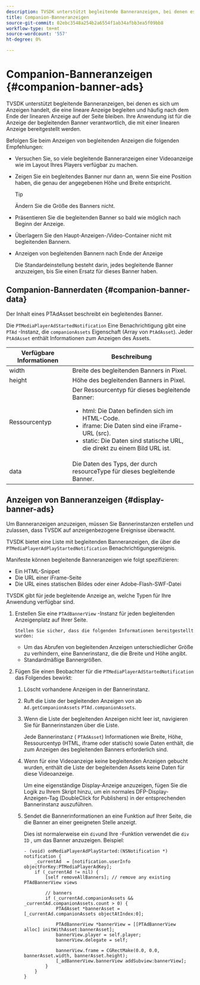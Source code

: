 ```yaml
---
description: TVSDK unterstützt begleitende Banneranzeigen, bei denen es sich um Anzeigen handelt, die eine lineare Anzeige begleiten und häufig nach dem Ende der linearen Anzeige auf der Seite bleiben. Ihre Anwendung ist für die Anzeige der begleitenden Banner verantwortlich, die mit einer linearen Anzeige bereitgestellt werden.
title: Companion-Banneranzeigen
source-git-commit: 02ebc3548a254b2a6554f1ab34afbb3ea5f09bb8
workflow-type: tm+mt
source-wordcount: '557'
ht-degree: 0%

---
```


# Companion-Banneranzeigen {#companion-banner-ads}

TVSDK unterstützt begleitende Banneranzeigen, bei denen es sich um Anzeigen handelt, die eine lineare Anzeige begleiten und häufig nach dem Ende der linearen Anzeige auf der Seite bleiben. Ihre Anwendung ist für die Anzeige der begleitenden Banner verantwortlich, die mit einer linearen Anzeige bereitgestellt werden.

Befolgen Sie beim Anzeigen von begleitenden Anzeigen die folgenden Empfehlungen:

* Versuchen Sie, so viele begleitende Banneranzeigen einer Videoanzeige wie im Layout Ihres Players verfügbar zu machen.
* Zeigen Sie ein begleitendes Banner nur dann an, wenn Sie eine Position haben, die genau der angegebenen Höhe und Breite entspricht.

  >[!TIP]
  >
  >Ändern Sie die Größe des Banners nicht.

* Präsentieren Sie die begleitenden Banner so bald wie möglich nach Beginn der Anzeige.
* Überlagern Sie den Haupt-Anzeigen-/Video-Container nicht mit begleitenden Bannern.
* Anzeigen von begleitenden Bannern nach Ende der Anzeige

  Die Standardeinstellung besteht darin, jedes begleitende Banner anzuzeigen, bis Sie einen Ersatz für dieses Banner haben.

## Companion-Bannerdaten {#companion-banner-data}

Der Inhalt eines PTAdAsset beschreibt ein begleitendes Banner.

<!--<a id="section_D730B4FD6FD749E9860B6A07FC110552"></a>-->

Die `PTMediaPlayerAdStartedNotification` Eine Benachrichtigung gibt eine `PTAd` -Instanz, die `companionAssets` Eigenschaft (Array von `PtAdAsset`).
Jeder `PtAdAsset` enthält Informationen zum Anzeigen des Assets.

<table id="table_760C885E2DCA4BE983CC57FDA7BD5B14"> 
 <thead> 
  <tr> 
   <th colname="col1" class="entry"> Verfügbare Informationen </th> 
   <th colname="col2" class="entry"> Beschreibung </th> 
  </tr> 
 </thead>
 <tbody> 
  <tr> 
   <td colname="col1"> width </td> 
   <td colname="col2"> Breite des begleitenden Banners in Pixel. </td> 
  </tr> 
  <tr> 
   <td colname="col1"> height </td> 
   <td colname="col2"> Höhe des begleitenden Banners in Pixel. </td> 
  </tr> 
  <tr> 
   <td colname="col1"> Ressourcentyp </td> 
   <td colname="col2">Der Ressourcentyp für dieses begleitende Banner: 
    <ul id="ul_A067787FE49E4B6095BE0AC1D447DBB3"> 
     <li id="li_02B7224C67004095B3F6E50FD21E507E">html: Die Daten befinden sich im HTML-Code. </li> 
     <li id="li_5F37E14472424F808C6094F42009E676">iframe: Die Daten sind eine iFrame-URL (src). </li> 
     <li id="li_76B945007CE842158B5125422765E0B2">static: Die Daten sind statische URL, die direkt zu einem Bild URL ist. </li> 
    </ul> </td> 
  </tr> 
  <tr> 
   <td colname="col1"> data </td> 
   <td colname="col2"> Die Daten des Typs, der durch <span class="codeph"> resourceType</span> für dieses begleitende Banner. </td> 
  </tr> 
 </tbody> 
</table>

## Anzeigen von Banneranzeigen {#display-banner-ads}

Um Banneranzeigen anzuzeigen, müssen Sie Bannerinstanzen erstellen und zulassen, dass TVSDK auf anzeigenbezogene Ereignisse überwacht.

TVSDK bietet eine Liste mit begleitenden Banneranzeigen, die über die `PTMediaPlayerAdPlayStartedNotification` Benachrichtigungsereignis.

Manifeste können begleitende Banneranzeigen wie folgt spezifizieren:

* Ein HTML-Snippet
* Die URL einer iFrame-Seite
* Die URL eines statischen Bildes oder einer Adobe-Flash-SWF-Datei

TVSDK gibt für jede begleitende Anzeige an, welche Typen für Ihre Anwendung verfügbar sind.

1. Erstellen Sie eine `PTAdBannerView`  -Instanz für jeden begleitenden Anzeigenplatz auf Ihrer Seite.

       Stellen Sie sicher, dass die folgenden Informationen bereitgestellt wurden:
   
   * Um das Abrufen von begleitenden Anzeigen unterschiedlicher Größe zu verhindern, eine Bannerinstanz, die die Breite und Höhe angibt.
   * Standardmäßige Bannergrößen.

1. Fügen Sie einen Beobachter für die `PTMediaPlayerAdStartedNotification` das Folgendes bewirkt:
   1. Löscht vorhandene Anzeigen in der Bannerinstanz.
   1. Ruft die Liste der begleitenden Anzeigen von ab `Ad.getCompanionAssets` `PTAd.companionAssets`.
   1. Wenn die Liste der begleitenden Anzeigen nicht leer ist, navigieren Sie für Bannerinstanzen über die Liste.

      Jede Bannerinstanz ( `PTAdAsset`) Informationen wie Breite, Höhe, Ressourcentyp (HTML, iframe oder statisch) sowie Daten enthält, die zum Anzeigen des begleitenden Banners erforderlich sind.
   1. Wenn für eine Videoanzeige keine begleitenden Anzeigen gebucht wurden, enthält die Liste der begleitenden Assets keine Daten für diese Videoanzeige.

      Um eine eigenständige Display-Anzeige anzuzeigen, fügen Sie die Logik zu Ihrem Skript hinzu, um ein normales DFP-Display-Anzeigen-Tag (DoubleClick for Publishers) in der entsprechenden Bannerinstanz auszuführen.
   1. Sendet die Bannerinformationen an eine Funktion auf Ihrer Seite, die die Banner an einer geeigneten Stelle anzeigt.

      Dies ist normalerweise ein `div`und Ihre -Funktion verwendet die `div ID` , um das Banner anzuzeigen. Beispiel:

      ```
      - (void) onMediaPlayerAdPlayStarted:(NSNotification *) notification { 
          _currentAd  = [notification.userInfo  objectForKey:PTMediaPlayerAdKey];  
          if (_currentAd != nil) { 
              [self removeAllBanners]; // remove any existing PTAdBannerView views 
      
              // banners 
              if (_currentAd.companionAssets && _currentAd.companionAssets.count > 0) { 
                  PTAdAsset *bannerAsset = [_currentAd.companionAssets objectAtIndex:0]; 
      
                  PTAdBannerView *bannerView = [[PTAdBannerView alloc] initWithAsset:bannerAsset];  
                  bannerView.player = self.player; 
                  bannerView.delegate = self; 
      
                  bannerView.frame = CGRectMake(0.0, 0.0, bannerAsset.width, bannerAsset.height);  
                  [_adBannerView.bannerView addSubview:bannerView]; 
              } 
          } 
      }
      ```
